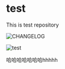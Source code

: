 # test
This is test repository

![CHANGELOG](https://image.ygxb.net/i/2022/12/28/63ac30ea9b702.webp)

![test](https://pica.zhimg.com/80/e693aa537b365c99fc47cc97694ae4c3_720w.webp)

哈哈哈哈哈哈哈hhhhh